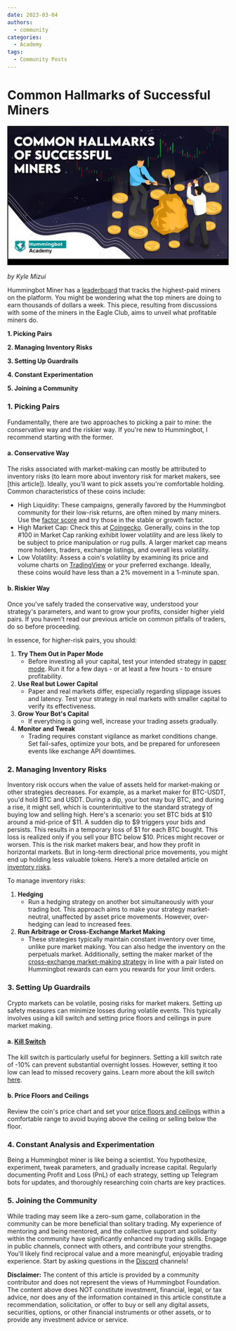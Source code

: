```yaml
---
date: 2023-03-04
authors:
  - community
categories:
  - Academy
tags:
  - Community Posts
---
```


# Common Hallmarks of Successful Miners

![cover](cover.jpg)

*by Kyle Mizui*

Hummingbot Miner has a [leaderboard](https://miner.hummingbot.io/leaderboard) that tracks the highest-paid miners on the platform. You might be wondering what the top miners are doing to earn thousands of dollars a week. This piece, resulting from discussions with some of the miners in the Eagle Club, aims to unveil what profitable miners do.

**1. Picking Pairs**

**2. Managing Inventory Risks**

**3. Setting Up Guardrails**

**4. Constant Experimentation**

**5. Joining a Community**


<!-- more -->

### **1. Picking Pairs**

Fundamentally, there are two approaches to picking a pair to mine: the conservative way and the riskier way. If you're new to Hummingbot, I recommend starting with the former.

#### **a. Conservative Way**

The risks associated with market-making can mostly be attributed to inventory risks (to learn more about inventory risk for market makers, see [this article]). Ideally, you'll want to pick assets you're comfortable holding. Common characteristics of these coins include:

- High Liquidity: These campaigns, generally favored by the Hummingbot community for their low-risk returns, are often mined by many miners. Use the [factor score](https://support.hummingbot.io/miner/factor-score-what-is-it-and-how-should-i-use-it) and try those in the stable or growth factor.
- High Market Cap: Check this at [Coingecko](https://www.coingecko.com/?ref=blog.hummingbot.org). Generally, coins in the top #100 in Market Cap ranking exhibit lower volatility and are less likely to be subject to price manipulation or rug pulls. A larger market cap means more holders, traders, exchange listings, and overall less volatility.
- Low Volatility: Assess a coin's volatility by examining its price and volume charts on [TradingView](https://www.tradingview.com/symbols/BTCUSD/?exchange=BITSTAMP&ref=blog.hummingbot.org) or your preferred exchange. Ideally, these coins would have less than a 2% movement in a 1-minute span.

#### **b. Riskier Way**

Once you've safely traded the conservative way, understood your strategy's parameters, and want to grow your profits, consider higher yield pairs. If you haven't read our previous article on common pitfalls of traders, do so before proceeding.

In essence, for higher-risk pairs, you should:

1. **Try Them Out in Paper Mode**
      - Before investing all your capital, test your intended strategy in [paper mode](../how-to-use-advanced-market-making-features/index.md). Run it for a few days - or at least a few hours - to ensure profitability.
2. **Use Real but Lower Capital**
      - Paper and real markets differ, especially regarding slippage issues and latency. Test your strategy in real markets with smaller capital to verify its effectiveness.
3. **Grow Your Bot's Capital**
      - If everything is going well, increase your trading assets gradually.
4. **Monitor and Tweak**
      - Trading requires constant vigilance as market conditions change. Set fail-safes, optimize your bots, and be prepared for unforeseen events like exchange API downtimes.

### **2. Managing Inventory Risks**

Inventory risk occurs when the value of assets held for market-making or other strategies decreases. For example, as a market maker for BTC-USDT, you'd hold BTC and USDT. During a dip, your bot may buy BTC, and during a rise, it might sell, which is counterintuitive to the standard strategy of buying low and selling high. Here's a scenario: you set BTC bids at $10 around a mid-price of $11. A sudden dip to $9 triggers your bids and persists. This results in a temporary loss of $1 for each BTC bought. This loss is realized only if you sell your BTC below $10. Prices might recover or worsen. This is the risk market makers bear, and how they profit in horizontal markets. But in long-term directional price movements, you might end up holding less valuable tokens. Here’s a more detailed article on [inventory risks](../what-is-inventory-risk/index.md).

To manage inventory risks:

1. **Hedging**
      - Run a hedging strategy on another bot simultaneously with your trading bot. This approach aims to make your strategy market-neutral, unaffected by asset price movements. However, over-hedging can lead to increased fees.
2. **Run Arbitrage or Cross-Exchange Market Making**
      - These strategies typically maintain constant inventory over time, unlike pure market making. You can also hedge the inventory on the perpetuals market. Additionally, setting the maker market of the [cross-exchange market-making strategy](../../../strategies/cross-exchange-market-making.md) in line with a pair listed on Hummingbot rewards can earn you rewards for your limit orders.

### **3. Setting Up Guardrails**

Crypto markets can be volatile, posing risks for market makers. Setting up safety measures can minimize losses during volatile events. This typically involves using a kill switch and setting price floors and ceilings in pure market making.

#### **a. [Kill Switch](../../../global-configs/kill-switch.md)**

The kill switch is particularly useful for beginners. Setting a kill switch rate of -10% can prevent substantial overnight losses. However, setting it too low can lead to missed recovery gains. Learn more about the kill switch [here](../../../global-configs/kill-switch.md).

#### **b. Price Floors and Ceilings**

Review the coin's price chart and set your [price floors and ceilings](https://hummingbot.org/strategies/pure-market-making/?ref=blog.hummingbot.org) within a comfortable range to avoid buying above the ceiling or selling below the floor.

### **4. Constant Analysis and Experimentation**

Being a Hummingbot miner is like being a scientist. You hypothesize, experiment, tweak parameters, and gradually increase capital. Regularly documenting Profit and Loss (PnL) of each strategy, setting up Telegram bots for updates, and thoroughly researching coin charts are key practices.

### **5. Joining the Community**

While trading may seem like a zero-sum game, collaboration in the community can be more beneficial than solitary trading. My experience of mentoring and being mentored, and the collective support and solidarity within the community have significantly enhanced my trading skills. Engage in public channels, connect with others, and contribute your strengths. You'll likely find reciprocal value and a more meaningful, enjoyable trading experience. Start by asking questions in the [Discord](https://discord.com/invite/hummingbot?ref=blog.hummingbot.org) channels!


**Disclaimer:** The content of this article is provided by a community contributor and does not represent the views of Hummingbot Foundation. The content above does NOT constitute investment, financial, legal, or tax advice, nor does any of the information contained in this article constitute a recommendation, solicitation, or offer to buy or sell any digital assets, securities, options, or other financial instruments or other assets, or to provide any investment advice or service.

